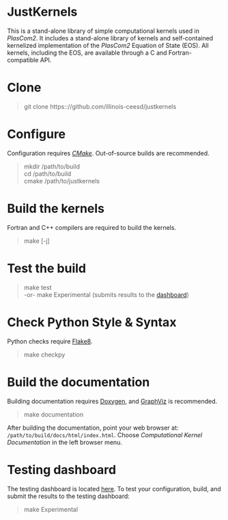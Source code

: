 # JustKernels

This is a stand-alone library of simple computational kernels used in _PlasCom2_. It includes a stand-alone library of kernels 
and self-contained kernelized implementation of the _PlasCom2_ Equation of State (EOS). All kernels, including the EOS, are 
available through a C and Fortran-compatible API. 

# Clone 
> git clone https:://github.com/illinois-ceesd/justkernels

# Configure
Configuration requires [_CMake_](https://cmake.org). Out-of-source builds are recommended. 

> mkdir /path/to/build\
> cd /path/to/build\
> cmake /path/to/justkernels

# Build the kernels
Fortran and C++ compilers are required to build the kernels.
> make [-j]

# Test the build
> make test  
-or-
> make Experimental (submits results to the [dashboard](https://my.cdash.org/index.php?project=JustKernels))

# Check Python Style & Syntax
Python checks require [Flake8](https://flake8.pycqa.org/en/latest/).
> make checkpy

# Build the documentation
Building documentation requires [Doxygen](https://doxygen.nl), and [GraphViz](https://graphviz.org) is recommended.

> make documentation

After building the documentation, point your web browser at:
`/path/to/build/docs/html/index.html`. Choose *Computational Kernel Documentation* 
in the left browser menu.

# Testing dashboard
The testing dashboard is located [here](https://my.cdash.org/index.php?project=JustKernels). To test your configuration, build, and submit the results to the testing dashboard:

> make Experimental





